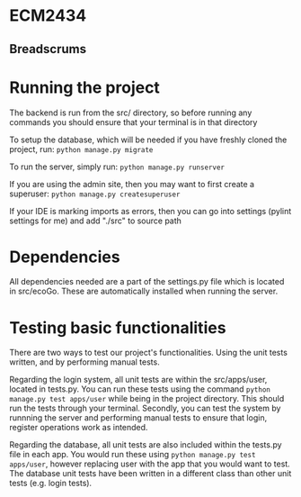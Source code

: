 # ECM2434
Breadscrums
---
# Running the project
The backend is run from the src/ directory, so before running any commands you should ensure that your terminal is in that directory

To setup the database, which will be needed if you have freshly cloned the project, run:
`python manage.py migrate`

To run the server, simply run:
`python manage.py runserver`

If you are using the admin site, then you may want to first create a superuser:
`python manage.py createsuperuser`

If your IDE is marking imports as errors, then you can go into settings (pylint settings for me) and add "./src" to source path

# Dependencies
All dependencies needed are a part of the settings.py file which is located in src/ecoGo. These are automatically installed when running the server. 

# Testing basic functionalities
There are two ways to test our project's functionalities. Using the unit tests written, and by performing manual tests.

Regarding the login system, all unit tests are within the src/apps/user, located in tests.py. You can run these tests using the command `python manage.py test apps/user` while being in the project directory. This should run the tests through your terminal. Secondly, you can test the system by runnning the server and performing manual tests to ensure that login, register operations work as intended. 

Regarding the database, all unit tests are also included within the tests.py file in each app. You would run these using `python manage.py test apps/user`, however replacing user with the app that you would want to test. The database unit tests have been written in a different class than other unit tests (e.g. login tests). 
